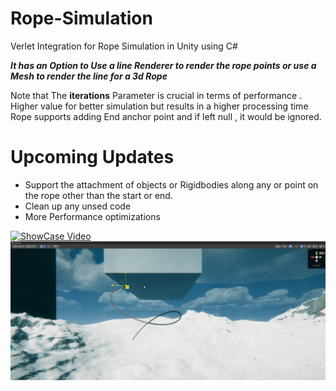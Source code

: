 # Rope-Simulation
Verlet Integration for Rope Simulation in Unity using C#

**_It has an Option to Use a line Renderer to render the rope points or use a Mesh to render the line for a 3d Rope_**

Note that The **iterations** Parameter is crucial in terms of performance . Higher value for better simulation but results in a higher processing time 
Rope supports adding End anchor point and if left null , it would be ignored.

# Upcoming Updates 
* Support the attachment of objects or Rigidbodies along any or point on the rope other than the start or end.
* Clean up any unsed code
* More Performance optimizations 



[![ShowCase Video](https://img.icons8.com/color/48/000000/video.png)](https://drive.google.com/file/d/1qukUAJW9vOa2GELZYmVh3mnypm6rQSSv/view?usp=drive_link)
![Rope Simulation](image.png)



